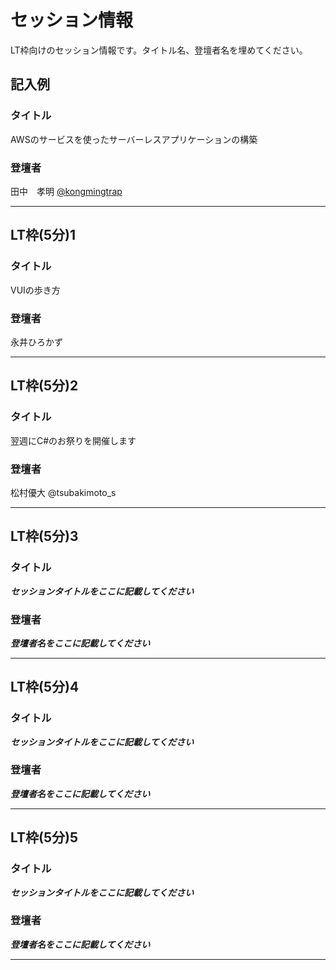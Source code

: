# セッション情報

LT枠向けのセッション情報です。タイトル名、登壇者名を埋めてください。

## 記入例

### タイトル

AWSのサービスを使ったサーバーレスアプリケーションの構築

### 登壇者

田中　孝明 [@kongmingtrap](https://twitter.com/kongmingtrap)

***

## LT枠(5分)1

### タイトル

VUIの歩き方

### 登壇者

永井ひろかず

***

## LT枠(5分)2

### タイトル

翌週にC#のお祭りを開催します

### 登壇者

松村優大 @tsubakimoto_s

***

## LT枠(5分)3

### タイトル

***セッションタイトルをここに記載してください***

### 登壇者

***登壇者名をここに記載してください***

***

## LT枠(5分)4

### タイトル

***セッションタイトルをここに記載してください***

### 登壇者

***登壇者名をここに記載してください***

***

## LT枠(5分)5

### タイトル

***セッションタイトルをここに記載してください***

### 登壇者

***登壇者名をここに記載してください***

***
